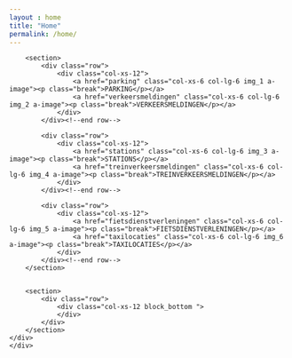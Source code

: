 ```yaml
---
layout : home
title: "Home"
permalink: /home/
---
```

<div class="container">
    <div class="row">
    <div class=" col-xs-12 wrapper_home">
        <section>
        <div class="row">
            <div class="col-xs-12 padding_bottom-block">
                <section class="sidebar">
                    <div class="loader2">
                    </div>
                    <!-- JS content weerbericht -->
                </section>
            </div>
        </div>
        </section>

        <section>
            <div class="row">
                <div class="col-xs-12">
                    <a href="parking" class="col-xs-6 col-lg-6 img_1 a-image"><p class="break">PARKING</p></a>
                    <a href="verkeersmeldingen" class="col-xs-6 col-lg-6 img_2 a-image"><p class="break">VERKEERSMELDINGEN</p></a>
                </div>
            </div><!--end row-->

            <div class="row">
                <div class="col-xs-12">
                    <a href="stations" class="col-xs-6 col-lg-6 img_3 a-image"><p class="break">STATIONS</p></a>
                    <a href="treinverkeersmeldingen" class="col-xs-6 col-lg-6 img_4 a-image"><p class="break">TREINVERKEERSMELDINGEN</p></a>
                </div>
            </div><!--end row-->

            <div class="row">
                <div class="col-xs-12">
                    <a href="fietsdienstverleningen" class="col-xs-6 col-lg-6 img_5 a-image"><p class="break">FIETSDIENSTVERLENINGEN</p></a>
                    <a href="taxilocaties" class="col-xs-6 col-lg-6 img_6 a-image"><p class="break">TAXILOCATIES</p></a>
                </div>
            </div><!--end row-->
        </section>


        <section>
            <div class="row">
                <div class="col-xs-12 block_bottom ">
                </div>
            </div>
        </section>
    </div>
    </div>
</div>
